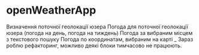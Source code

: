# openWeatherApp
Визначення поточної геолокації юзера
Погода для поточної геолокації юзера (погода на день, погода на тиждень)
Погода за вибраним місцем з текстового пошуку
Погода по координатам, вибраним на карті
_
Зараз роблю рефакторинг, можливо деякі блоки тимчасово не працюють.
